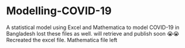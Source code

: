 # Modelling-COVID-19
A statistical model using Excel and Mathematica to model COVID-19 in Bangladesh
lost these files as well. will retrieve and publish soon 😭😭 Recreated the excel file. Mathematica file left
